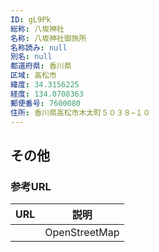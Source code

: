 ```yaml
---
ID: gL9Pk
総称: 八坂神社
名称: 八坂神社御旅所
名称読み: null
別名: null
都道府県: 香川県
区域: 高松市
緯度: 34.3156225
経度: 134.0708363
郵便番号: 7600080
住所: 香川県高松市木太町５０３８−１０
---
```


## その他

### 参考URL

| URL | 説明          |
| --- | ------------- |
|     | OpenStreetMap |
